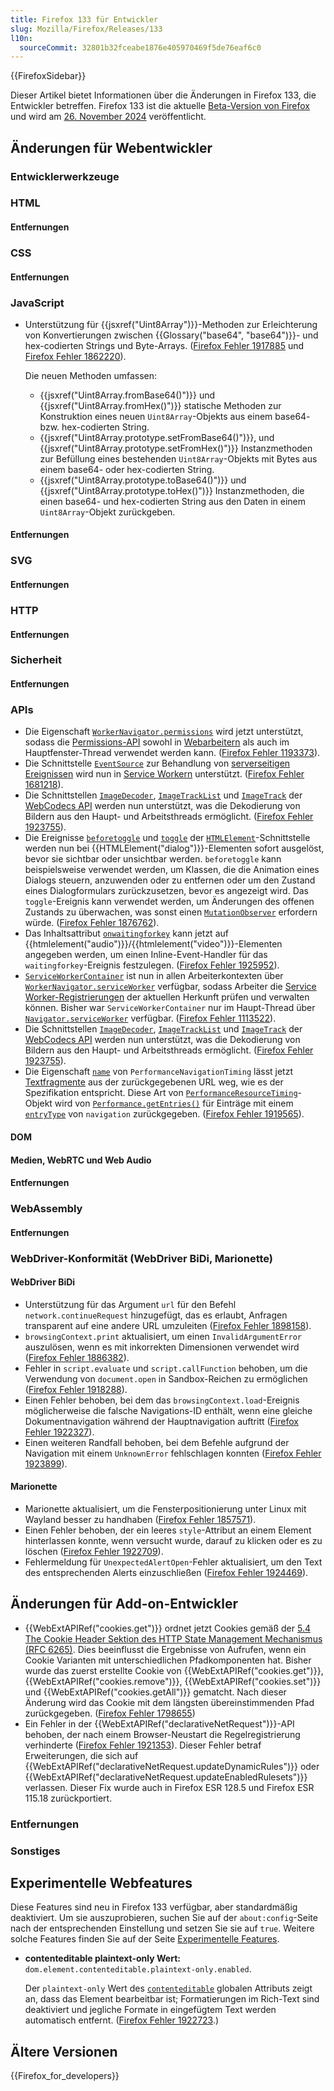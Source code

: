 ```yaml
---
title: Firefox 133 für Entwickler
slug: Mozilla/Firefox/Releases/133
l10n:
  sourceCommit: 32801b32fceabe1876e405970469f5de76eaf6c0
---
```


{{FirefoxSidebar}}

Dieser Artikel bietet Informationen über die Änderungen in Firefox 133, die Entwickler betreffen. Firefox 133 ist die aktuelle [Beta-Version von Firefox](https://www.mozilla.org/en-US/firefox/channel/desktop/#beta) und wird am [26. November 2024](https://whattrainisitnow.com/release/?version=133) veröffentlicht.

## Änderungen für Webentwickler

### Entwicklerwerkzeuge

### HTML

#### Entfernungen

### CSS

#### Entfernungen

### JavaScript

- Unterstützung für {{jsxref("Uint8Array")}}-Methoden zur Erleichterung von Konvertierungen zwischen {{Glossary("base64", "base64")}}- und hex-codierten Strings und Byte-Arrays. ([Firefox Fehler 1917885](https://bugzil.la/1917885) und [Firefox Fehler 1862220](https://bugzil.la/1862220)).

  Die neuen Methoden umfassen:

  - {{jsxref("Uint8Array.fromBase64()")}} und {{jsxref("Uint8Array.fromHex()")}} statische Methoden zur Konstruktion eines neuen `Uint8Array`-Objekts aus einem base64- bzw. hex-codierten String.
  - {{jsxref("Uint8Array.prototype.setFromBase64()")}}, und {{jsxref("Uint8Array.prototype.setFromHex()")}} Instanzmethoden zur Befüllung eines bestehenden `Uint8Array`-Objekts mit Bytes aus einem base64- oder hex-codierten String.
  - {{jsxref("Uint8Array.prototype.toBase64()")}} und {{jsxref("Uint8Array.prototype.toHex()")}} Instanzmethoden, die einen base64- und hex-codierten String aus den Daten in einem `Uint8Array`-Objekt zurückgeben.

#### Entfernungen

### SVG

#### Entfernungen

### HTTP

#### Entfernungen

### Sicherheit

#### Entfernungen

### APIs

- Die Eigenschaft [`WorkerNavigator.permissions`](/de/docs/Web/API/WorkerNavigator/permissions) wird jetzt unterstützt, sodass die [Permissions-API](/de/docs/Web/API/Permissions_API) sowohl in [Webarbeitern](/de/docs/Web/API/Web_Workers_API) als auch im Hauptfenster-Thread verwendet werden kann. ([Firefox Fehler 1193373](https://bugzil.la/1193373)).
- Die Schnittstelle [`EventSource`](/de/docs/Web/API/EventSource) zur Behandlung von [serverseitigen Ereignissen](/de/docs/Web/API/Server-sent_events) wird nun in [Service Workern](/de/docs/Web/API/Service_Worker_API) unterstützt. ([Firefox Fehler 1681218](https://bugzil.la/1681218)).
- Die Schnittstellen [`ImageDecoder`](/de/docs/Web/API/ImageDecoder), [`ImageTrackList`](/de/docs/Web/API/ImageTrackList) und [`ImageTrack`](/de/docs/Web/API/ImageTrack) der [WebCodecs API](/de/docs/Web/API/WebCodecs_API) werden nun unterstützt, was die Dekodierung von Bildern aus den Haupt- und Arbeitsthreads ermöglicht. ([Firefox Fehler 1923755](https://bugzil.la/1923755)).
- Die Ereignisse [`beforetoggle`](/de/docs/Web/API/HTMLElement/beforetoggle_event) und [`toggle`](/de/docs/Web/API/HTMLElement/toggle_event) der [`HTMLElement`](/de/docs/Web/API/HTMLElement)-Schnittstelle werden nun bei {{HTMLElement("dialog")}}-Elementen sofort ausgelöst, bevor sie sichtbar oder unsichtbar werden. `beforetoggle` kann beispielsweise verwendet werden, um Klassen, die die Animation eines Dialogs steuern, anzuwenden oder zu entfernen oder um den Zustand eines Dialogformulars zurückzusetzen, bevor es angezeigt wird. Das `toggle`-Ereignis kann verwendet werden, um Änderungen des offenen Zustands zu überwachen, was sonst einen [`MutationObserver`](/de/docs/Web/API/MutationObserver) erfordern würde. ([Firefox Fehler 1876762](https://bugzil.la/1876762)).
- Das Inhaltsattribut [`onwaitingforkey`](/de/docs/Web/API/HTMLMediaElement/waitingforkey_event) kann jetzt auf {{htmlelement("audio")}}/{{htmlelement("video")}}-Elementen angegeben werden, um einen Inline-Event-Handler für das `waitingforkey`-Ereignis festzulegen. ([Firefox Fehler 1925952](https://bugzil.la/1925952)).
- [`ServiceWorkerContainer`](/de/docs/Web/API/ServiceWorkerContainer) ist nun in allen Arbeiterkontexten über [`WorkerNavigator.serviceWorker`](/de/docs/Web/API/WorkerNavigator/serviceWorker) verfügbar, sodass Arbeiter die [Service Worker-Registrierungen](/de/docs/Web/API/ServiceWorkerRegistration) der aktuellen Herkunft prüfen und verwalten können. Bisher war `ServiceWorkerContainer` nur im Haupt-Thread über [`Navigator.serviceWorker`](/de/docs/Web/API/Navigator/serviceWorker) verfügbar. ([Firefox Fehler 1113522](https://bugzil.la/1113522)).
- Die Schnittstellen [`ImageDecoder`](/de/docs/Web/API/ImageDecoder), [`ImageTrackList`](/de/docs/Web/API/ImageTrackList) und [`ImageTrack`](/de/docs/Web/API/ImageTrack) der [WebCodecs API](/de/docs/Web/API/WebCodecs_API) werden nun unterstützt, was die Dekodierung von Bildern aus den Haupt- und Arbeitsthreads ermöglicht. ([Firefox Fehler 1923755](https://bugzil.la/1923755)).
- Die Eigenschaft [`name`](/de/docs/Web/API/PerformanceNavigationTiming#performanceentry.name) von `PerformanceNavigationTiming` lässt jetzt [Textfragmente](/de/docs/Web/URI/Fragment/Text_fragments) aus der zurückgegebenen URL weg, wie es der Spezifikation entspricht. Diese Art von [`PerformanceResourceTiming`](/de/docs/Web/API/PerformanceResourceTiming)-Objekt wird von [`Performance.getEntries()`](/de/docs/Web/API/Performance/getEntries) für Einträge mit einem [`entryType`](/de/docs/Web/API/PerformanceEntry/entryType) von `navigation` zurückgegeben. ([Firefox Fehler 1919565](https://bugzil.la/1919565)).

#### DOM

#### Medien, WebRTC und Web Audio

#### Entfernungen

### WebAssembly

#### Entfernungen

### WebDriver-Konformität (WebDriver BiDi, Marionette)

#### WebDriver BiDi

- Unterstützung für das Argument `url` für den Befehl `network.continueRequest` hinzugefügt, das es erlaubt, Anfragen transparent auf eine andere URL umzuleiten ([Firefox Fehler 1898158](https://bugzil.la/1898158)).
- `browsingContext.print` aktualisiert, um einen `InvalidArgumentError` auszulösen, wenn es mit inkorrekten Dimensionen verwendet wird ([Firefox Fehler 1886382](https://bugzil.la/1886382)).
- Fehler in `script.evaluate` und `script.callFunction` behoben, um die Verwendung von `document.open` in Sandbox-Reichen zu ermöglichen ([Firefox Fehler 1918288](https://bugzil.la/1918288)).
- Einen Fehler behoben, bei dem das `browsingContext.load`-Ereignis möglicherweise die falsche Navigations-ID enthält, wenn eine gleiche Dokumentnavigation während der Hauptnavigation auftritt ([Firefox Fehler 1922327](https://bugzil.la/1922327)).
- Einen weiteren Randfall behoben, bei dem Befehle aufgrund der Navigation mit einem `UnknownError` fehlschlagen konnten ([Firefox Fehler 1923899](https://bugzil.la/1923899)).

#### Marionette

- Marionette aktualisiert, um die Fensterpositionierung unter Linux mit Wayland besser zu handhaben ([Firefox Fehler 1857571](https://bugzil.la/1857571)).
- Einen Fehler behoben, der ein leeres `style`-Attribut an einem Element hinterlassen konnte, wenn versucht wurde, darauf zu klicken oder es zu löschen ([Firefox Fehler 1922709](https://bugzil.la/1922709)).
- Fehlermeldung für `UnexpectedAlertOpen`-Fehler aktualisiert, um den Text des entsprechenden Alerts einzuschließen ([Firefox Fehler 1924469](https://bugzil.la/1924469)).

## Änderungen für Add-on-Entwickler

- {{WebExtAPIRef("cookies.get")}} ordnet jetzt Cookies gemäß der [5.4 The Cookie Header Sektion des HTTP State Management Mechanismus (RFC 6265)](https://datatracker.ietf.org/doc/html/rfc6265#section-5.4). Dies beeinflusst die Ergebnisse von Aufrufen, wenn ein Cookie Varianten mit unterschiedlichen Pfadkomponenten hat. Bisher wurde das zuerst erstellte Cookie von {{WebExtAPIRef("cookies.get")}}, {{WebExtAPIRef("cookies.remove")}}, {{WebExtAPIRef("cookies.set")}} und {{WebExtAPIRef("cookies.getAll")}} gematcht. Nach dieser Änderung wird das Cookie mit dem längsten übereinstimmenden Pfad zurückgegeben. ([Firefox Fehler 1798655](https://bugzil.la/1798655))
- Ein Fehler in der {{WebExtAPIRef("declarativeNetRequest")}}-API behoben, der nach einem Browser-Neustart die Regelregistrierung verhinderte ([Firefox Fehler 1921353](https://bugzil.la/1921353)). Dieser Fehler betraf Erweiterungen, die sich auf {{WebExtAPIRef("declarativeNetRequest.updateDynamicRules")}} oder {{WebExtAPIRef("declarativeNetRequest.updateEnabledRulesets")}} verlassen. Dieser Fix wurde auch in Firefox ESR 128.5 und Firefox ESR 115.18 zurückportiert.

### Entfernungen

### Sonstiges

## Experimentelle Webfeatures

Diese Features sind neu in Firefox 133 verfügbar, aber standardmäßig deaktiviert. Um sie auszuprobieren, suchen Sie auf der `about:config`-Seite nach der entsprechenden Einstellung und setzen Sie sie auf `true`. Weitere solche Features finden Sie auf der Seite [Experimentelle Features](/de/docs/Mozilla/Firefox/Experimental_features).

- **contenteditable plaintext-only Wert:** `dom.element.contenteditable.plaintext-only.enabled`.

  Der `plaintext-only` Wert des [`contenteditable`](/de/docs/Web/HTML/Global_attributes/contenteditable) globalen Attributs zeigt an, dass das Element bearbeitbar ist; Formatierungen im Rich-Text sind deaktiviert und jegliche Formate in eingefügtem Text werden automatisch entfernt. ([Firefox Fehler 1922723](https://bugzil.la/1922723).)

## Ältere Versionen

{{Firefox_for_developers}}
